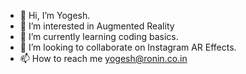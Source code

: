 - 👋 Hi, I’m Yogesh.
- 👀 I’m interested in Augmented Reality
- 🌱 I’m currently learning coding basics.
- 💞️ I’m looking to collaborate on Instagram AR Effects.
- 📫 How to reach me yogesh@ronin.co.in

<!---
yogesh-ronin/yogesh-ronin is a ✨ special ✨ repository because its `README.md` (this file) appears on your GitHub profile.
You can click the Preview link to take a look at your changes.
--->
